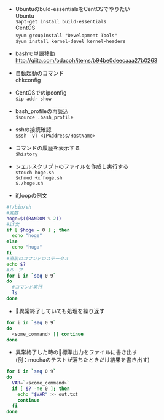- Ubuntuのbuld-essentialsをCentOSでやりたい  
Ubuntu  
`$apt-get install build-essentials`   
CentOS  
`$yum groupinstall "Development Tools"`　  
`$yum install kernel-devel kernel-headers`  

- bashで単語移動  
http://qiita.com/odacoh/items/b94be0deecaaa27b0263

- 自動起動のコマンド  
chkconfig

- CentOSでのipconfig  
`$ip addr show`

- bash_profileの再読込  
`$source .bash_profile`

- sshの接続確認  
`$ssh -vT <IPAddress/HostName>`  

- コマンドの履歴を表示する  
`$history`  

- シェルスクリプトのファイルを作成し実行する  
`$touch hoge.sh`  
`$chmod +x hoge.sh`  
`$./hoge.sh`  

- if,loopの例文  
```bash
#!/bin/sh
#変数
hoge=$((RANDOM % 2))
#if文
if [ $hoge = 0 ] ; then
  echo "hoge"
else
  echo "huga"
fi
#直前のコマンドのステータス
echo $?
#ループ
for i in `seq 0 9`
do
  #コマンド実行
  ls
done
```

- 異常終了していても処理を繰り返す  
```bash
for i in `seq 0 9`
do
  <some_command> || continue
done
```

- 異常終了した時の標準出力をファイルに書き出す  
(例：mochaのテストが落ちたときだけ結果を書き出す)
```bash
for i in `seq 0 9`
do
  VAR=`<scome_command>`
  if [ $? -ne 0 ]; then
    echo "$VAR" >> out.txt
    continue
  fi
done
```